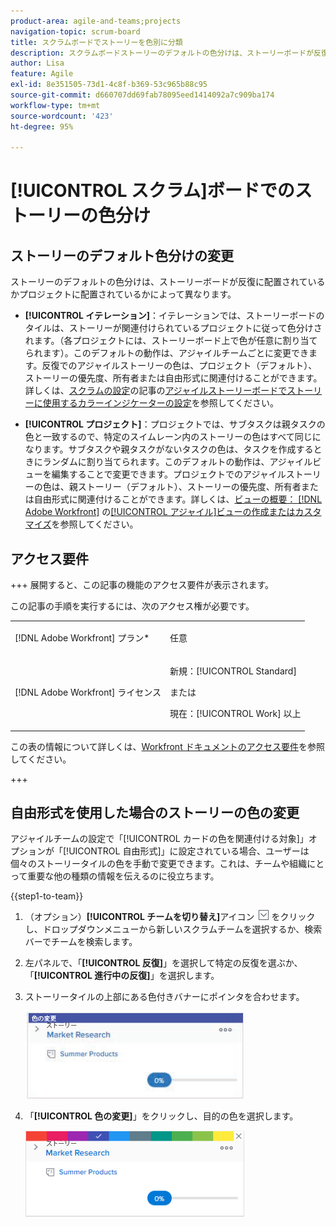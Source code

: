 ```yaml
---
product-area: agile-and-teams;projects
navigation-topic: scrum-board
title: スクラムボードでストーリーを色別に分類
description: スクラムボードストーリーのデフォルトの色分けは、ストーリーボードが反復に配置されているかプロジェクトに配置されているかによって異なります。
author: Lisa
feature: Agile
exl-id: 8e351505-73d1-4c8f-b369-53c965b88c95
source-git-commit: d660707dd69fab78095eed1414092a7c909ba174
workflow-type: tm+mt
source-wordcount: '423'
ht-degree: 95%

---
```


# [!UICONTROL スクラム]ボードでのストーリーの色分け

## ストーリーのデフォルト色分けの変更

ストーリーのデフォルトの色分けは、ストーリーボードが反復に配置されているかプロジェクトに配置されているかによって異なります。

* **[!UICONTROL イテレーション]**：イテレーションでは、ストーリーボードのタイルは、ストーリーが関連付けられているプロジェクトに従って色分けされます。（各プロジェクトには、ストーリーボード上で色が任意に割り当てられます）。このデフォルトの動作は、アジャイルチームごとに変更できます。反復でのアジャイルストーリーの色は、プロジェクト（デフォルト）、ストーリーの優先度、所有者または自由形式に関連付けることができます。詳しくは、[スクラムの設定](../../../agile/get-started-with-agile-in-workfront/configure-scrum.md)の記事の[アジャイルストーリーボードでストーリーに使用するカラーインジケーターの設定](../../../agile/get-started-with-agile-in-workfront/configure-scrum.md#configur4)を参照してください。

* **[!UICONTROL プロジェクト]**：プロジェクトでは、サブタスクは親タスクの色と一致するので、特定のスイムレーン内のストーリーの色はすべて同じになります。サブタスクや親タスクがないタスクの色は、タスクを作成するときにランダムに割り当てられます。このデフォルトの動作は、アジャイルビューを編集することで変更できます。プロジェクトでのアジャイルストーリーの色は、親ストーリー（デフォルト）、ストーリーの優先度、所有者または自由形式に関連付けることができます。詳しくは、[ビューの概要： [!DNL Adobe Workfront]](../../../reports-and-dashboards/reports/reporting-elements/views-overview.md) の[[!UICONTROL アジャイル]ビューの作成またはカスタマイズ](../../../reports-and-dashboards/reports/reporting-elements/views-overview.md#customizing-an-agile-view)を参照してください。

## アクセス要件

+++ 展開すると、この記事の機能のアクセス要件が表示されます。

この記事の手順を実行するには、次のアクセス権が必要です。

<table style="table-layout:auto"> 
 <tbody> 
  <tr> 
   <td role="rowheader">[!DNL Adobe Workfront] プラン*</td> 
   <td> <p>任意</p> </td> 
  </tr> 
  <tr> 
   <td role="rowheader">[!DNL Adobe Workfront] ライセンス</td> 
   <td> <p>新規：[!UICONTROL Standard]</p> 
   または
   <p>現在：[!UICONTROL Work] 以上</p> </td> 
  </tr>
 </tbody> 
</table>

この表の情報について詳しくは、[Workfront ドキュメントのアクセス要件](/help/quicksilver/administration-and-setup/add-users/access-levels-and-object-permissions/access-level-requirements-in-documentation.md)を参照してください。

+++

## 自由形式を使用した場合のストーリーの色の変更

アジャイルチームの設定で「[!UICONTROL カードの色を関連付ける対象]」オプションが「[!UICONTROL 自由形式]」に設定されている場合、ユーザーは個々のストーリータイルの色を手動で変更できます。これは、チームや組織にとって重要な他の種類の情報を伝えるのに役立ちます。

{{step1-to-team}}

1. （オプション）**[!UICONTROL チームを切り替え]**&#x200B;アイコン ![チームを切り替えアイコン](assets/switch-team-icon.png) をクリックし、ドロップダウンメニューから新しいスクラムチームを選択するか、検索バーでチームを検索します。

1. 左パネルで、「**[!UICONTROL 反復]**」を選択して特定の反復を選ぶか、「**[!UICONTROL 進行中の反復]**」を選択します。
1. ストーリータイルの上部にある色付きバナーにポインタを合わせます。

   ![](assets/agile-story-color1-nwe-350x140.png)

1. 「**[!UICONTROL 色の変更]**」をクリックし、目的の色を選択します。

   ![](assets/agile-story-color2-nwe-350x138.png)

